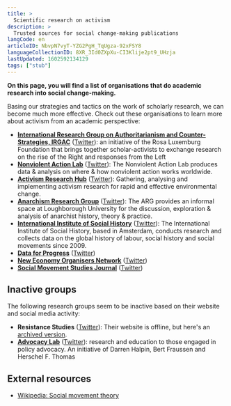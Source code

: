 ```yaml
---
title: >
  Scientific research on activism
description: >
  Trusted sources for social change-making publications
langCode: en
articleID: NbvpN7vyT-YZG2PgH_TqUgza-92xFSY8
languageCollectionID: 8XR_3Id0ZXpXu-CI3Klije2pt9_UHzja
lastUpdated: 1602592134129
tags: ["stub"]
---
```


**On this page, you will find a list of organisations that do academic research into social change-making.**

Basing our strategies and tactics on the work of scholarly research, we can become much more effective. Check out these organisations to learn more about activism from an academic perspective:

-   [**International Research Group on Authoritarianism and Counter-Strategies, IRGAC**](https://irgac.org) ([Twitter](https://twitter.com/rls_irgac)): an initiative of the Rosa Luxemburg Foundation that brings together scholar-activists to exchange research on the rise of the Right and responses from the Left
-   [**Nonviolent Action Lab**](https://carrcenter.hks.harvard.edu/nonviolent-action-lab-new) ([Twitter](https://twitter.com/NVActLab)): The Nonviolent Action Lab produces data & analysis on where & how nonviolent action works worldwide.
-   [**Activism Research Hub**](https://www.activismresearchhub.org) ([Twitter](https://twitter.com/ActivismHub)): Gathering, analysing and implementing activism research for rapid and effective environmental change.
-   [**Anarchism Research Group**](https://www.lboro.ac.uk/subjects/politics-international-studies/research/arg/) ([Twitter](https://twitter.com/arglboro)): The ARG provides an informal space at Loughborough University for the discussion, exploration & analysis of anarchist history, theory & practice.
-   [**International Institute of Social History**](https://iisg.amsterdam/en) ([Twitter](https://twitter.com/IISG_Amsterdam)): The International Institute of Social History, based in Amsterdam, conducts research and collects data on the global history of labour, social history and social movements since 2009.
-   [**Data for Progress**](https://www.dataforprogress.org) ([Twitter](https://twitter.com/DataProgress))
-   [**New Economy Organisers Network**](https://www.neweconomyorganisers.org/work/training) ([Twitter](https://twitter.com/NEON_UK))
-   [**Social Movement Studies Journal**](https://www.tandfonline.com/toc/csms20/current) ([Twitter](https://twitter.com/SocMovStudies))

## Inactive groups

The following research groups seem to be inactive based on their website and social media activity:

-   **Resistance Studies** ([Twitter](https://twitter.com/ResistStudies)): Their website is offline, but here's an [archived version](https://web.archive.org/web/20210214010101/http://resistancestudies.org/).
-   [**Advocacy Lab**](http://policyadvocacylab.com/sample-page/) ([Twitter](https://twitter.com/PolicyAdvocacy)): research and education to those engaged in policy advocacy. An initiative of Darren Halpin, Bert Fraussen and Herschel F. Thomas

## External resources

-   [Wikipedia: Social movement theory](https://en.wikipedia.org/wiki/Social_movement_theory)